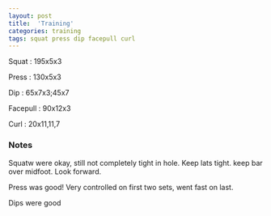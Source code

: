 ```yaml
---
layout: post
title:  'Training'
categories: training
tags: squat press dip facepull curl 
---
```


Squat   :   195x5x3

Press   :   130x5x3

Dip     :   65x7x3;45x7

Facepull    :   90x12x3

Curl    :   20x11,11,7

### Notes

Squatw were okay, still not completely tight in hole. Keep lats tight. keep bar over
midfoot. Look forward.

Press was good! Very controlled on first two sets, went fast on last.

Dips were good
